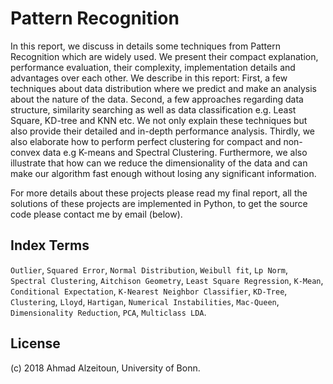 Pattern Recognition
==========================================

In this report, we discuss in details some techniques from Pattern Recognition which are widely used. We present their compact explanation, performance evaluation, their complexity, implementation details and advantages over each other. We describe in this report: First, a few techniques about data distribution where we predict and make an analysis about the nature of the data. Second, a few approaches regarding data structure, similarity searching as well as data classification e.g. Least Square, KD-tree and KNN etc. We not only explain these techniques but also provide their detailed and in-depth performance analysis.
Thirdly, we also elaborate how to perform perfect clustering for compact and non-convex data e.g K-means and Spectral Clustering. Furthermore, we also illustrate that how can we reduce the dimensionality of the data and can make our algorithm fast enough without losing any significant information.

For more details about these projects please read my final report, all the solutions of these projects are implemented in Python, to get the source code please contact me by email (below).


## Index Terms

`Outlier`, `Squared Error`, `Normal Distribution`, `Weibull fit`, `Lp Norm`, `Spectral Clustering`, `Aitchison Geometry`, `Least Square Regression`, `K-Mean`, `Conditional Expectation`, `K-Nearest Neighbor Classifier`, `KD-Tree`, `Clustering`, `Lloyd`, `Hartigan`, `Numerical Instabilities`, `Mac-Queen`, `Dimensionality Reduction`, `PCA`, `Multiclass LDA`.


## License

(c) 2018 Ahmad Alzeitoun, University of Bonn.
